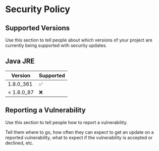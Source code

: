 # Security Policy

## Supported Versions

Use this section to tell people about which versions of your project are
currently being supported with security updates.

## Java JRE

| Version | Supported          |
| ------- | ------------------ |
| 1.8.0_361   | :white_check_mark: |
| < 1.8.0_87   | :x:                |

## Reporting a Vulnerability

Use this section to tell people how to report a vulnerability.

Tell them where to go, how often they can expect to get an update on a
reported vulnerability, what to expect if the vulnerability is accepted or
declined, etc.
